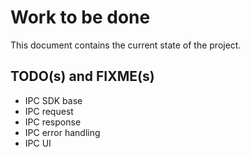 # Work to be done

This document contains the current state of the project.

## TODO(s) and FIXME(s)

- IPC SDK base
- IPC request
- IPC response
- IPC error handling
- IPC UI
